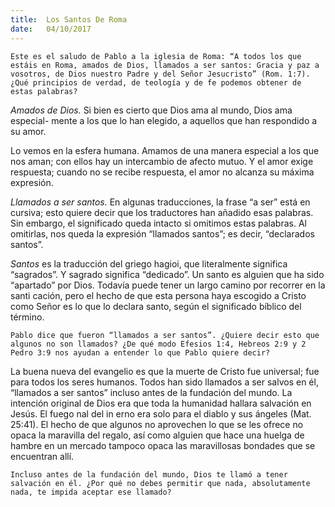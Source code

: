 ```yaml
---
title:  Los Santos De Roma
date:   04/10/2017
---
```


`Este es el saludo de Pablo a la iglesia de Roma: “A todos los que estáis en Roma, amados de Dios, llamados a ser santos: Gracia y paz a vosotros, de Dios nuestro Padre y del Señor Jesucristo” (Rom. 1:7). ¿Qué principios de verdad, de teología y de fe podemos obtener de estas palabras?`

_Amados de Dios._ Si bien es cierto que Dios ama al mundo, Dios ama especial- mente a los que lo han elegido, a aquellos que han respondido a su amor.

Lo vemos en la esfera humana. Amamos de una manera especial a los que nos aman; con ellos hay un intercambio de afecto mutuo. Y el amor exige respuesta; cuando no se recibe respuesta, el amor no alcanza su máxima expresión.

_Llamados a ser santos._ En algunas traducciones, la frase “a ser” está en cursiva; esto quiere decir que los traductores han añadido esas palabras. Sin embargo, el significado queda intacto si omitimos estas palabras. Al omitirlas, nos queda la expresión “llamados santos”; es decir, “declarados santos”.

_Santos_ es la traducción del griego hagioi, que literalmente significa “sagrados”. Y sagrado significa “dedicado”. Un santo es alguien que ha sido “apartado” por Dios. Todavía puede tener un largo camino por recorrer en la santi cación, pero el hecho de que esta persona haya escogido a Cristo como Señor es lo que lo declara santo, según el significado bíblico del término.

`Pablo dice que fueron “llamados a ser santos”. ¿Quiere decir esto que algunos no son llamados? ¿De qué modo Efesios 1:4, Hebreos 2:9 y 2 Pedro 3:9 nos ayudan a entender lo que Pablo quiere decir?`

La buena nueva del evangelio es que la muerte de Cristo fue universal; fue para todos los seres humanos. Todos han sido llamados a ser salvos en él, “llamados a ser santos” incluso antes de la fundación del mundo. La intención original de Dios era que toda la humanidad hallara salvación en Jesús. El fuego  nal del in erno era solo para el diablo y sus ángeles (Mat. 25:41). El hecho de que algunos no aprovechen lo que se les ofrece no opaca la maravilla del regalo, así como alguien que hace una huelga de hambre en un mercado tampoco opaca las maravillosas bondades que se encuentran allí.

`Incluso antes de la fundación del mundo, Dios te llamó a tener salvación en él. ¿Por qué no debes permitir que nada, absolutamente nada, te impida aceptar ese llamado?`